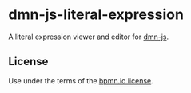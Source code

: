 # dmn-js-literal-expression

A literal expression viewer and editor for [dmn-js](https://github.com/bpmn-io/dmn-js).


## License

Use under the terms of the [bpmn.io license](http://bpmn.io/license).